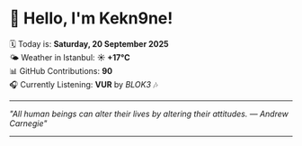 # 👋 Hello, I'm Kekn9ne!

🗓️ Today is: **Saturday, 20 September 2025**  
🌤️ Weather in Istanbul: **☀️   +17°C**  
📊 GitHub Contributions: **90**  
🎧 Currently Listening: **VUR** by *BLOK3* 🎶

---

_"All human beings can alter their lives by altering their attitudes. — *Andrew Carnegie*"_

---
